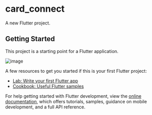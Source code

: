 # card_connect

A new Flutter project.

## Getting Started

This project is a starting point for a Flutter application.

![image](https://github.com/user-attachments/assets/25820c89-61f3-4d16-8324-e3b78d776f3c)


A few resources to get you started if this is your first Flutter project:

- [Lab: Write your first Flutter app](https://docs.flutter.dev/get-started/codelab)
- [Cookbook: Useful Flutter samples](https://docs.flutter.dev/cookbook)

For help getting started with Flutter development, view the
[online documentation](https://docs.flutter.dev/), which offers tutorials,
samples, guidance on mobile development, and a full API reference.
